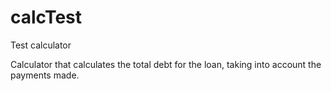 # calcTest
Test calculator

Calculator that calculates the total debt for the loan, taking into account the payments made.
